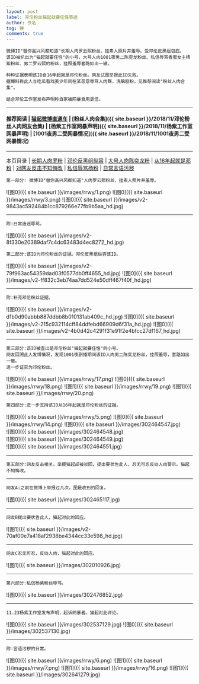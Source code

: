 ```yaml
---
layout: post
label: 邓伦粉丝猫起就要任性事迹
author: 佚名
tag: 锤
comments: true
---
```


    微博ID"替你高兴风都知道"长期人肉罗云熙粉丝，挂素人照片并羞辱。受邓伦反黑组包庇。
    该ID被扒出为"猫起就要任性"的小号，大号人肉1001夜男二陈奕龙粉丝、私信辱骂香蜜女主杨紫粉丝、男二罗云熙的粉丝，挂照羞辱套路如出一辙。
    
    种种证据表明该ID自16年起就是邓伦粉丝。网友试图举报此ID失败。
    据爆料称此人与吃瓜看戏美少年同在某恶意辱骂人肉群，洗脑剧粉，见推荐阅读"粉丝人肉合集"。
    
    结合邓伦工作室发布声明称自家被网暴食用更佳。
    
---

#### 推荐阅读 | [猫起微博直通车](https://www.weibo.com/p/1005051713274553) | [粉丝人肉合集]({{ site.baseurl }}/2018/11/邓伦粉丝人肉网友合集) | [杨紫工作室网暴声明]({{ site.baseurl }}/2018/11/杨紫工作室网暴声明) | [1001夜男二受网暴情况]({{ site.baseurl }}/2018/11/1001夜男二受网暴情况) 

---

本页目录 \| [长期人肉罗粉](#dxjja) \| [邓伦反黑组纵容](#dxjjb)  \| [大号人肉陈奕龙粉](#dxjjc) \| [从16年起就是邓粉](#dxjjd)  \| [对网友反击不知悔改](#dxjje)  \| [私信辱骂杨粉](#dxjjf)  \| [日常言语污秽](#dxjjg)


<a class="anchor" name="dxjja"></a>


    第一部分: 微博ID"替你高兴风都知道"人肉罗云熙粉丝，挂素人照片并羞辱。
    
![图0]({{ site.baseurl }}/images/rrwy/1.png)
![图0]({{ site.baseurl }}/images/rrwy/3.png)
![图0]({{ site.baseurl }}/images/v2-9843ac592484b1cc879266e77fb9b5aa_hd.jpg)

---

    附:日常造谣辱骂。

![图0]({{ site.baseurl }}/images/v2-8f330e20389daf7c4dc63483d4ec8272_hd.jpg)


<a class="anchor" name="dxjjb"></a>


    第二部分:该ID为邓伦粉丝的证据。邓伦反黑组纵容该ID。

![图0]({{ site.baseurl }}/images/v2-79f963ac54359dad03f0577db0ff4655_hd.jpg)
![图0]({{ site.baseurl }}/images/v2-ff832c3eb74aa7dd524e50dff467f40f_hd.jpg)

---

    附:补充邓伦粉丝证据。

![图0]({{ site.baseurl }}/images/v2-d1b0d90abbb887ddbb8b010131ab409c_hd.jpg)
![图0]({{ site.baseurl }}/images/v2-215c932114cff84ddfebd66909d6f31a_hd.jpg)
![图0]({{ site.baseurl }}/images/v2-4b0d42c4291f31e91f2e4bfcc27df167_hd.jpg)

---

<a class="anchor" name="dxjjc"></a>


    第三部分:该ID被查出是邓伦粉丝"猫起就要任性"的小号。
    网友回溯此人发博情况，发现1001夜剧播期间该ID人肉男二陈奕龙粉丝，挂照羞辱，套路如出一辙。
    进一步证实为邓伦粉丝。
    
![图0]({{ site.baseurl }}/images/rrwy/17.png)
![图0]({{ site.baseurl }}/images/rrwy/18.png)
![图1]({{ site.baseurl }}/images/rrwy/19.png)
![图1]({{ site.baseurl }}/images/rrwy/20.png)


<a class="anchor" name="dxjjd"></a>

    第四部分:进一步支持该ID从16年起就是邓伦粉丝的证据。

![图0]({{ site.baseurl }}/images/rrwy/5.png)
![图0]({{ site.baseurl }}/images/rrwy/14.png)
![图0]({{ site.baseurl }}/images/302464547.jpg)    
![图0]({{ site.baseurl }}/images/302464548.jpg)    
![图0]({{ site.baseurl }}/images/302464549.jpg)    
![图0]({{ site.baseurl }}/images/302464551.jpg)   

---

<a class="anchor" name="dxjje"></a>

    第五部分:网友反击相关。举报猫起却被驳回，提出要状告此人，忍无可忍反向人肉警示。猫起不知悔改。

---
    
    网友A:之前在微博上举报过几次，图是收到的回复。

![图0]({{ site.baseurl }}/images/302465117.jpg) 

---

    网友B提出要状告此人，猫起对此的回应。    

![图1]({{ site.baseurl }}/images/v2-70af00e7a418af2938be4344cc33e598_hd.jpg)

---

    网友C忍无可忍，反向人肉，猫起对此的回应。    

![图1]({{ site.baseurl }}/images/302010926.jpg)

---

<a class="anchor" name="dxjjf"></a>

    第六部分:私信杨紫粉丝辱骂。

![图0]({{ site.baseurl }}/images/302476852.jpg) 

---

    11.23杨紫工作室发布声明，起诉网暴者。猫起对此评论。

![图0]({{ site.baseurl }}/images/302537129.jpg) 
![图0]({{ site.baseurl }}/images/302537130.jpg) 

---

<a class="anchor" name="dxjjg"></a>

    附:言语污秽的日常。

![图0]({{ site.baseurl }}/images/rrwy/6.png)
![图1]({{ site.baseurl }}/images/rrwy/7.png)
![图1]({{ site.baseurl }}/images/rrwy/16.png)
![图1]({{ site.baseurl }}/images/302641279.jpg)
